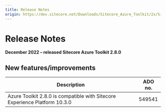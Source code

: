 ```yaml
---
title: Release Notes
origin: https://dev.sitecore.net/Downloads/Sitecore_Azure_Toolkit/2x/Sitecore_Azure_Toolkit_280/Release_Notes
---
```


# Release Notes

**December 2022 – released Sitecore Azure Toolkit 2.8.0**

## New features/improvements

 | Description | ADO no. |
 | --- | --- |
 | ​​Azure Toolkit 2.8.0 is compatible with Sitecore Experience Platform 10.3.0 | 549541 |